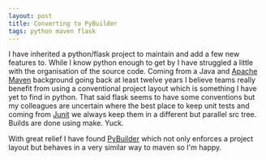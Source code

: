 ```yaml
---
layout: post
title: Converting to PyBuilder
tags: python maven flask
---
```


I have inherited a python/flask project to maintain and add a few new features to.  While I know python enough to get by I have struggled a little with the organisation of the source code.  Coming from a Java and [Apache Maven](https://maven.apache.org) background going back at least twelve years I believe teams really benefit from using a conventional project layout which is something I have yet to find in python.  That said flask seems to have some conventions but my colleagues are uncertain where the best place to keep unit tests and coming from [Junit](http://junit.org) we always keep them in a different but parallel src tree.  Builds are done using make.  Yuck.

<!--break-->
With great relief I have found [PyBuilder](http://pybuilder.github.io) which not only enforces a project layout but behaves in a very similar way to maven so I'm happy.

